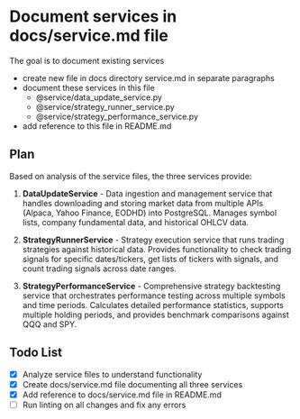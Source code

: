 # Document services in docs/service.md file
The goal is to document existing services
- create new file in docs directory service.md in separate paragraphs
- document these services in this file
  - @service/data_update_service.py
  - @service/strategy_runner_service.py
  - @service/strategy_performance_service.py
- add reference to this file in README.md  

## Plan
Based on analysis of the service files, the three services provide:

1. **DataUpdateService** - Data ingestion and management service that handles downloading and storing market data from multiple APIs (Alpaca, Yahoo Finance, EODHD) into PostgreSQL. Manages symbol lists, company fundamental data, and historical OHLCV data.

2. **StrategyRunnerService** - Strategy execution service that runs trading strategies against historical data. Provides functionality to check trading signals for specific dates/tickers, get lists of tickers with signals, and count trading signals across date ranges.

3. **StrategyPerformanceService** - Comprehensive strategy backtesting service that orchestrates performance testing across multiple symbols and time periods. Calculates detailed performance statistics, supports multiple holding periods, and provides benchmark comparisons against QQQ and SPY.

## Todo List
- [x] Analyze service files to understand functionality  
- [x] Create docs/service.md file documenting all three services
- [x] Add reference to docs/service.md file in README.md
- [ ] Run linting on all changes and fix any errors
